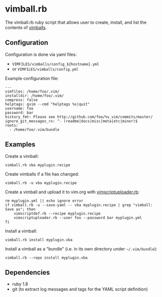 vimball.rb
==========

The vimball.rb ruby script that allows user to create, install, and list 
the contents of 
[vimballs](http://www.vim.org/scripts/script.php?script_id=1502).


Configuration
-------------

Configuration is done via yaml files:

* `VIMFILES/vimballs/config_${hostname}.yml`
* or `VIMFILES/vimballs/config.yml`

Example configuration file:

    --- 
    vimfiles: /home/foo/.vim/
    installdir: /home/foo/.vim/
    compress: false
    helptags: gvim --cmd "helptags %s|quit"
    username: foo
    password: bar
    history_fmt: Please see http://github.com/foo/%s_vim/commits/master/
    ignore_git_messages_rx: ^- (readme|docs|misc|meta|etc|minor)$
    roots:
      - /home/foo/.vim/bundle


Examples
--------

Create a vimball:

    vimball.rb vba myplugin.recipe

Create vimballs if a file has changed:

    vimball.rb -u vba myplugin.recipe

Create a vimball and upload it to vim.org with 
[vimscriptuploader.rb](http://github.org/tomtom/vimscriptuploader.rb):

    rm myplugin.yml || echo ignore error
    if vimball.rb -u --save-yaml -- vba myplugin.recipe | grep "vimball: Save as"; then
        vimscriptdef.rb --recipe myplugin.recipe
        vimscriptuploader.rb --user foo --password bar myplugin.yml
    fi

Install a vimball:

    vimball.rb install myplugin.vba

Install a vimball as a "bundle" (i.e. in its own directory under 
`~/.vim/bundle`):

    vimball.rb --repo install myplugin.vba


Dependencies
------------

* ruby 1.8
* git (to extract log messages and tags for the YAML script definition)


<!-- 2010-11-01; @Last Change: 2010-11-01. -->
<!--
vi: ft=markdown:tw=72:ts=4
-->
